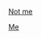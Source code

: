 <p><a href="https://www.linkedin.com/in/jayant64/">Not me</a></p>
<p><a href="https://lichess.org/study/mpdwmna1">Me</a></p>
<a href="/pcSGLD.pdf" alt=""></a>
